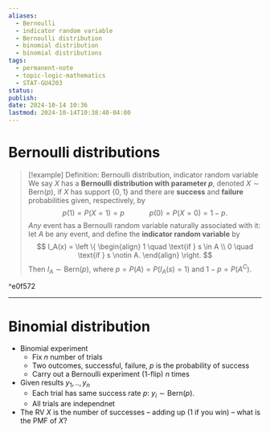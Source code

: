```yaml
---
aliases:
  - Bernoulli
  - indicator random variable
  - Bernoulli distribution
  - binomial distribution
  - binomial distributions
tags:
  - permanent-note
  - topic-logic-mathematics
  - STAT-GU4203
status: 
publish: 
date: 2024-10-14 10:36
lastmod: 2024-10-14T10:38:40-04:00
---
```

# Bernoulli distributions


>[!example] Definition: Bernoulli distribution, indicator random variable
>We say $X$ has a **Bernoulli distribution with parameter $p$**, denoted $X \sim \text{Bern}(p)$, if $X$ has support $\{ 0, 1 \}$ and there are **success** and **failure** probabilities given, respectively, by
>$$
>p(1) = P(X =1) = p \quad \quad \quad p(0) = P(X = 0) = 1-p.
>$$
>*Any* event has a Bernoulli random variable naturally associated with it: let $A$ be any event, and define the **indicator random variable** by
>$$
>I_A(x) = \left \{ 
>\begin{align} 1 \quad \text{if } s \in A \\ 0 \quad \text{if } s \notin A. \end{align} 
>\right. $$
>Then $I_A \sim \text{Bern} (p)$, where $p = P(A) = P(I_A(s) = 1)$ and $1-p = P(A^C)$.

^e0f572

----
# Binomial distribution

- Binomial experiment
	- Fix $n$ number of trials
	- Two outcomes, successful, failure, $p$ is the probability of success
	- Carry out a Bernoulli experiment (1-flip) $n$ times
- Given results $y_1, .., y_n$
	- Each trial has same success rate $p$: $y_i \sim \text{Bern} (p)$.
	- All trials are independnet
- The RV $X$ is the number of successes – adding up (1 if you win) – what is the PMF of $X$?
